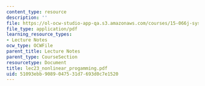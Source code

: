 ```yaml
---
content_type: resource
description: ''
file: https://ol-ocw-studio-app-qa.s3.amazonaws.com/courses/15-066j-system-optimization-and-analysis-for-manufacturing-summer-2003/51093ebb9089047531d7693d0c7e1520_lec23_nonlinear_progamming.pdf
file_type: application/pdf
learning_resource_types:
- Lecture Notes
ocw_type: OCWFile
parent_title: Lecture Notes
parent_type: CourseSection
resourcetype: Document
title: lec23_nonlinear_progamming.pdf
uid: 51093ebb-9089-0475-31d7-693d0c7e1520
---
```

